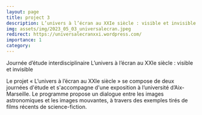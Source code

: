 ```yaml
---
layout: page
title: project 3
description: L’univers à l’écran au XXIe siècle : visible et invisible 
img: assets/img/2023_05_03_universalecran.jpeg
redirect: https://universalecranxxi.wordpress.com/
importance: 1
category: 
---
```


Journée d’étude interdisciplinaire L’univers à l’écran au XXIe siècle : visible et invisible

Le projet « L’univers à l’écran au XXIe siècle » se compose de deux journées d'étude et s'accompagne d'une exposition à l’université d’Aix-Marseille. Le programme propose un dialogue entre les images astronomiques et les images mouvantes, à travers des exemples tirés de films récents de science-fiction.

